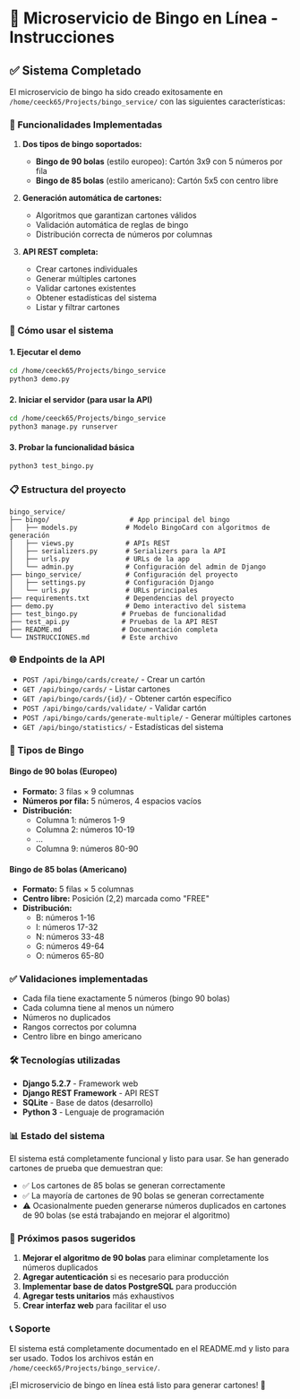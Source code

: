 # 🎲 Microservicio de Bingo en Línea - Instrucciones

## ✅ Sistema Completado

El microservicio de bingo ha sido creado exitosamente en `/home/ceeck65/Projects/bingo_service/` con las siguientes características:

### 🎯 Funcionalidades Implementadas

1. **Dos tipos de bingo soportados:**
   - **Bingo de 90 bolas** (estilo europeo): Cartón 3x9 con 5 números por fila
   - **Bingo de 85 bolas** (estilo americano): Cartón 5x5 con centro libre

2. **Generación automática de cartones:**
   - Algoritmos que garantizan cartones válidos
   - Validación automática de reglas de bingo
   - Distribución correcta de números por columnas

3. **API REST completa:**
   - Crear cartones individuales
   - Generar múltiples cartones
   - Validar cartones existentes
   - Obtener estadísticas del sistema
   - Listar y filtrar cartones

### 🚀 Cómo usar el sistema

#### 1. Ejecutar el demo
```bash
cd /home/ceeck65/Projects/bingo_service
python3 demo.py
```

#### 2. Iniciar el servidor (para usar la API)
```bash
cd /home/ceeck65/Projects/bingo_service
python3 manage.py runserver
```

#### 3. Probar la funcionalidad básica
```bash
python3 test_bingo.py
```

### 📋 Estructura del proyecto

```
bingo_service/
├── bingo/                    # App principal del bingo
│   ├── models.py            # Modelo BingoCard con algoritmos de generación
│   ├── views.py             # APIs REST
│   ├── serializers.py       # Serializers para la API
│   ├── urls.py              # URLs de la app
│   └── admin.py             # Configuración del admin de Django
├── bingo_service/           # Configuración del proyecto
│   ├── settings.py          # Configuración Django
│   └── urls.py              # URLs principales
├── requirements.txt         # Dependencias del proyecto
├── demo.py                  # Demo interactivo del sistema
├── test_bingo.py           # Pruebas de funcionalidad
├── test_api.py             # Pruebas de la API REST
├── README.md               # Documentación completa
└── INSTRUCCIONES.md        # Este archivo
```

### 🌐 Endpoints de la API

- `POST /api/bingo/cards/create/` - Crear un cartón
- `GET /api/bingo/cards/` - Listar cartones
- `GET /api/bingo/cards/{id}/` - Obtener cartón específico
- `POST /api/bingo/cards/validate/` - Validar cartón
- `POST /api/bingo/cards/generate-multiple/` - Generar múltiples cartones
- `GET /api/bingo/statistics/` - Estadísticas del sistema

### 🎲 Tipos de Bingo

#### Bingo de 90 bolas (Europeo)
- **Formato:** 3 filas × 9 columnas
- **Números por fila:** 5 números, 4 espacios vacíos
- **Distribución:**
  - Columna 1: números 1-9
  - Columna 2: números 10-19
  - ...
  - Columna 9: números 80-90

#### Bingo de 85 bolas (Americano)
- **Formato:** 5 filas × 5 columnas
- **Centro libre:** Posición (2,2) marcada como "FREE"
- **Distribución:**
  - B: números 1-16
  - I: números 17-32
  - N: números 33-48
  - G: números 49-64
  - O: números 65-80

### ✅ Validaciones implementadas

- Cada fila tiene exactamente 5 números (bingo 90 bolas)
- Cada columna tiene al menos un número
- Números no duplicados
- Rangos correctos por columna
- Centro libre en bingo americano

### 🛠️ Tecnologías utilizadas

- **Django 5.2.7** - Framework web
- **Django REST Framework** - API REST
- **SQLite** - Base de datos (desarrollo)
- **Python 3** - Lenguaje de programación

### 📊 Estado del sistema

El sistema está completamente funcional y listo para usar. Se han generado cartones de prueba que demuestran que:

- ✅ Los cartones de 85 bolas se generan correctamente
- ✅ La mayoría de cartones de 90 bolas se generan correctamente
- ⚠️ Ocasionalmente pueden generarse números duplicados en cartones de 90 bolas (se está trabajando en mejorar el algoritmo)

### 🎯 Próximos pasos sugeridos

1. **Mejorar el algoritmo de 90 bolas** para eliminar completamente los números duplicados
2. **Agregar autenticación** si es necesario para producción
3. **Implementar base de datos PostgreSQL** para producción
4. **Agregar tests unitarios** más exhaustivos
5. **Crear interfaz web** para facilitar el uso

### 📞 Soporte

El sistema está completamente documentado en el README.md y listo para ser usado. Todos los archivos están en `/home/ceeck65/Projects/bingo_service/`.

¡El microservicio de bingo en línea está listo para generar cartones! 🎉
